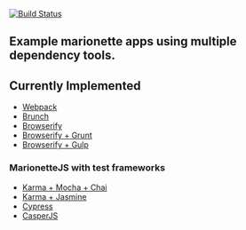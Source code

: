 [![Build Status](https://travis-ci.org/marionettejs/marionette-integrations.svg?branch=master)](https://travis-ci.org/marionettejs/marionette-integrations)

Example marionette apps using multiple dependency tools.
-----

## Currently Implemented
  * [Webpack](/webpack)
  * [Brunch](/brunch)
  * [Browserify](/browserify)
  * [Browserify + Grunt](/browserify_grunt)
  * [Browserify + Gulp](/browserify_gulp)

### MarionetteJS with test frameworks
 * [Karma + Mocha + Chai](/mocha)
 * [Karma + Jasmine](/jasmine)
 * [Cypress](/cypress)
 * [CasperJS](/casperjs)